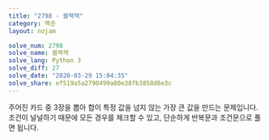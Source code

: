 ```yaml
---
title: "2798 - 블랙잭"
category: 백준
layout: nojam

solve_num: 2798
solve_name: 블랙잭
solve_lang: Python 3
solve_diff: 27
solve_date: "2020-03-29 15:04:35"
solve_share: ef519a5a2790499a80e38fb3858d6e3c
---
```


주어진 카드 중 3장을 뽑아 합이 특정 값을 넘지 않는 가장 큰 값을 만드는 문제입니다. 조건이 널널하기 때문에 모든 경우를 체크할 수 있고, 단순하게 반복문과 조건문으로 풀면 됩니다.
